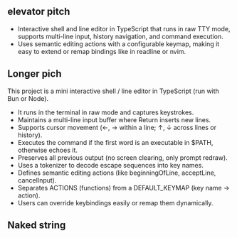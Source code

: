 
## elevator pitch

* Interactive shell and line editor in TypeScript that runs in raw TTY mode,
supports multi-line input, history navigation, and command execution.
* Uses semantic editing actions with a configurable keymap, making it easy to
extend or remap bindings like in readline or nvim.

## Longer pich

This project is a mini interactive shell / line editor in TypeScript (run with Bun or Node).

* It runs in the terminal in raw mode and captures keystrokes.
* Maintains a multi-line input buffer where Return inserts new lines.
* Supports cursor movement (←, → within a line; ↑, ↓ across lines or history).
* Executes the command if the first word is an executable in $PATH, otherwise echoes it.
* Preserves all previous output (no screen clearing, only prompt redraw).
* Uses a tokenizer to decode escape sequences into key names.
* Defines semantic editing actions (like beginningOfLine, acceptLine, cancelInput).
* Separates ACTIONS (functions) from a DEFAULT_KEYMAP (key name → action).
* Users can override keybindings easily or remap them dynamically.

## Naked string
